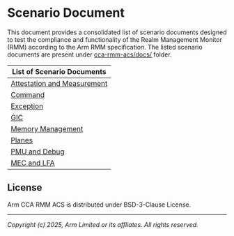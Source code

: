 # Scenario Document
This document provides a consolidated list of scenario documents designed to test the compliance and functionality of the Realm Management Monitor (RMM) according to the Arm RMM specification. The listed scenario documents are present under [cca-rmm-acs/docs/](./) folder.

| List of Scenario Documents |
| -------------------------- |
| [Attestation and Measurement](./attestation_measurement_scenarios.md) |
| [Command](./command_scenarios.rst) |
| [Exception](./exception_scenarios.md) |
| [GIC](./gic_scenarios.md) |
| [Memory Management](./memory_management_scenarios.md) |
| [Planes](./planes_scenarios.rst) |
| [PMU and Debug](./pmu_debug.md) |
| [MEC and LFA](./mec_lfa.md) |

## License

Arm CCA RMM ACS is distributed under BSD-3-Clause License.

--------------

*Copyright (c) 2025, Arm Limited or its affliates. All rights reserved.*
